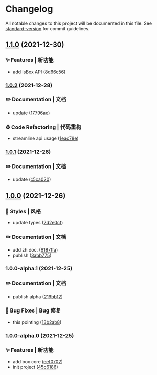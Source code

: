 # Changelog

All notable changes to this project will be documented in this file. See [standard-version](https://github.com/conventional-changelog/standard-version) for commit guidelines.

## [1.1.0](https://github.com/Keylenn/boxjs/compare/v1.0.2...v1.1.0) (2021-12-30)


### ✨ Features | 新功能

* add isBox API ([8d66c56](https://github.com/Keylenn/boxjs/commit/8d66c56bfa7b7aa6ce9f65175bde6c280d50e2c9))

### [1.0.2](https://github.com/Keylenn/boxjs/compare/v1.0.1...v1.0.2) (2021-12-28)


### ✏️ Documentation | 文档

* update ([17796ae](https://github.com/Keylenn/boxjs/commit/17796ae837ef7d24689eb53284920b5bc79a37ec))


### ♻️ Code Refactoring | 代码重构

*  streamline api usage ([1eac78e](https://github.com/Keylenn/boxjs/commit/1eac78edf57d327905c5830e576edcf822e86bf5))

### [1.0.1](https://github.com/Keylenn/boxjs/compare/v1.0.0...v1.0.1) (2021-12-26)


### ✏️ Documentation | 文档

* update ([c5ca020](https://github.com/Keylenn/boxjs/commit/c5ca0206474009c9629c37637b704aed20f21d1c))

## [1.0.0](https://github.com/Keylenn/boxjs/compare/v1.0.0-alpha.1...v1.0.0) (2021-12-26)

### 💄 Styles | 风格

* update types ([2d2e0cf](https://github.com/Keylenn/boxjs/commit/2d2e0cf19600213b6f0a669df9184ac89d27fcaa))


### ✏️ Documentation | 文档

* add zh doc. ([6187ffa](https://github.com/Keylenn/boxjs/commit/6187ffac12fbb9f26cd31444b5def0348c230a9b))
* publish ([3abb775](https://github.com/Keylenn/boxjs/commit/3abb775db834efda035bc2140d28c1126760eb85))

### 1.0.0-alpha.1 (2021-12-25)

### ✏️ Documentation | 文档

* publish alpha ([219bb12](https://github.com/Keylenn/boxjs/commit/219bb12819eab9507449e1068159f6a51853f450))


### 🐛 Bug Fixes | Bug 修复

* this pointing ([13b2ab8](https://github.com/Keylenn/boxjs/commit/13b2ab884052d67195146fe75b0d49af00f7b930))

### [1.0.0-alpha.0](https://github.com/Keylenn/boxjs/compare/v1.0.0-alpha.1) (2021-12-25)


### ✨ Features | 新功能

* add box core ([eef0702](https://github.com/Keylenn/boxjs/commit/eef070205d93d2eedaee10284acec207e3655a64))
* init project ([45c6186](https://github.com/Keylenn/boxjs/commit/45c61862d85e0431d2383dee1ffe0ce545526375))

